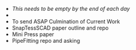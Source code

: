- *This needs to be empty by the end of each day*
-
- To send ASAP Culmination of Current Work
- SnapTessSCAD paper outline and repo
- Mini Press paper
- PipeFitting repo and asking